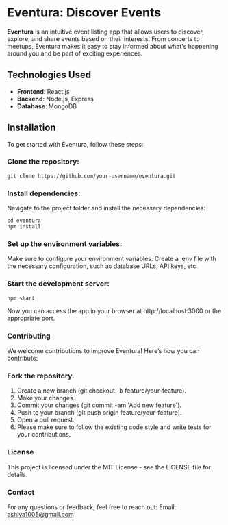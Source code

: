 # Eventura: Discover Events

**Eventura** is an intuitive event listing app that allows users to discover, explore, and share events based on their interests. From concerts to meetups, Eventura makes it easy to stay informed about what's happening around you and be part of exciting experiences.

## Technologies Used

- **Frontend**: React.js 
- **Backend**: Node.js, Express 
- **Database**: MongoDB 

## Installation

To get started with Eventura, follow these steps:

### Clone the repository:

```
git clone https://github.com/your-username/eventura.git
```

### Install dependencies:

Navigate to the project folder and install the necessary dependencies:

```
cd eventura 
npm install  
```

### Set up the environment variables:

Make sure to configure your environment variables. Create a .env file with the necessary configuration, such as database URLs, API keys, etc.

### Start the development server:

```
npm start 
```

Now you can access the app in your browser at http://localhost:3000 or the appropriate port.


### Contributing

We welcome contributions to improve Eventura! Here’s how you can contribute:

### Fork the repository.

1. Create a new branch (git checkout -b feature/your-feature).
2. Make your changes.
3. Commit your changes (git commit -am 'Add new feature').
4. Push to your branch (git push origin feature/your-feature).
5. Open a pull request.
6. Please make sure to follow the existing code style and write tests for your contributions.

### License

This project is licensed under the MIT License - see the LICENSE file for details.

### Contact

For any questions or feedback, feel free to reach out:
Email: ashiya1005@gmail.com
